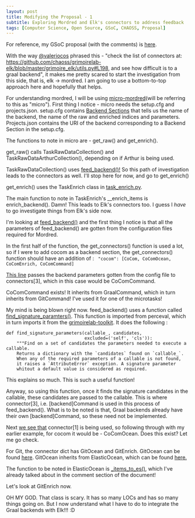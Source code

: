 ```yaml
---
layout: post
title: Modifying the Proposal - 1 
subtitle: Exploring Mordred and Elk's connectors to address feedback
tags: [Computer Science, Open Source, GSoC, CHAOSS, Proposal]
---
```


For reference, my GSoC proposal (with the comments) is [here](https://docs.google.com/document/d/1il8mNa6lEqHcACR8aaZqf5r-2FpEk6zaB_V9K4A229E/edit?ts=5cab2882).

With the way [@valeriocos](https://github.com/valeriocos) phrased this - "check the list of connectors at: https://github.com/chaoss/grimoirelab-elk/blob/master/grimoire_elk/utils.py#L198, and see how difficult is to a graal backend", it makes me pretty scared to start the investigation from this side, that is, elk -> mordred. I am going to use a bottom-to-top approach here and hopefully that helps.

For understanding mordred, I will be using [micro-mordred](https://github.com/chaoss/grimoirelab-sirmordred/blob/master/utils/micro.py)(will be referring to this as "micro"). First thing I notice - micro needs the setup.cfg and projects.json. setup.cfg contains [Backend Sections](https://github.com/chaoss/grimoirelab-sirmordred#backend-sections) that tells us the name of the backend, the name of the raw and enriched indices and parameters. Projects.json contains the URI of the backend corresponding to a Backend Section in the setup.cfg.

The functions to note in micro are - get_raw() and get_enrich().

get_raw() calls TaskRawDataCollection() and TaskRawDataArthurCollection(), depending on if Arthur is being used.

TaskRawDataCollection() uses [feed_backend()!](https://github.com/chaoss/grimoirelab-sirmordred/blob/53e50547202cb05e22e099192bc6665297488882/sirmordred/task_collection.py#L128) So this path of investigation leads to the connectors as well. I'll stop here for now, and go to get_enrich()

get_enrich() uses the TaskEnrich class in [task_enrich.py](https://github.com/chaoss/grimoirelab-sirmordred/blob/master/sirmordred/task_enrich.py). 

The main function to note in TaskEnrich's __enrich_items is enrich_backend(). Damn! This leads to Elk's connectors too. I guess I _have_ to go investigate things from Elk's side now.

I'm looking at [feed_backend()](https://github.com/chaoss/grimoirelab-elk/blob/master/grimoire_elk/elk.py#L105) and the first thing I notice is that all the parameters of feed_backend() are gotten from the configuration files required for Mordred.

In the first half of the function, the get_connectors() function is used a lot, so if I were to add cocom as a backend section, the get_connectors() function should have an addition of : ` "cocom": [CoCom, CoComOcean, CoComEnrich, CoComCommand]`

[This line](https://github.com/chaoss/grimoirelab-elk/blob/277fb86849421c46ed651e0c4e847e7ad9df00a4/grimoire_elk/elk.py#L136) passes the backend parameters gotten from the config file to connectors[3], which in this case would be CoComCommand.

CoComCommand exists! It inherits from GraalCommand, which in turn inherits from GitCommand! I've used it for one of the microtasks!

My mind is being blown right now. feed_backend() uses a function called [find_signature_paramters()](https://github.com/chaoss/grimoirelab-elk/blob/277fb86849421c46ed651e0c4e847e7ad9df00a4/grimoire_elk/elk.py#L139). This function is imported from perceval, which in turn imports it from the [grimoirelab-toolkit](https://github.com/chaoss/grimoirelab-toolkit/blob/30f36e89f3070f1a7b9973ea3c8a31f4b792ee2b/grimoirelab_toolkit/introspect.py#L62). It does the following :
```
def find_signature_parameters(callable_, candidates,
                              excluded=('self', 'cls')):
    """Find on a set of candidates the parameters needed to execute a callable.
    Returns a dictionary with the `candidates` found on `callable_`.
    When any of the required parameters of a callable is not found,
    it raises a `AttributeError` exception. A signature parameter
    whitout a default value is considered as required.
```
This explains so much. This is such a useful function!

Anyway, so using this function, once it finds the signature candidates in the callable, these candidates are passed to the callable. This is where connector[3], i.e. [backend]Command is used in this process of feed_backend(). What is to be noted is that, Graal backends already have their own [backend]Command, so these need not be implemented. 

Next [we see that](https://github.com/chaoss/grimoirelab-elk/blob/master/grimoire_elk/elk.py#L151) connector[1] is being used, so following through with my earlier example, for cocom it would be - CoComOcean. Does this exist? Let me go check.

For Git, the connector dict has GitOcean and GitEnrich. GitOcean can be found [here](https://github.com/chaoss/grimoirelab-elk/blob/277fb86849421c46ed651e0c4e847e7ad9df00a4/grimoire_elk/raw/git.py#L58). GitOcean inherits from ElasticOcean, which can be found [here.](https://github.com/chaoss/grimoirelab-elk/blob/master/grimoire_elk/raw/elastic.py)

The function to be noted in ElasticOcean is [_items_to_es()](https://github.com/chaoss/grimoirelab-elk/blob/277fb86849421c46ed651e0c4e847e7ad9df00a4/grimoire_elk/raw/elastic.py#L266), which I've already talked about in the comment section of the document! 

Let's look at GitEnrich now. 

OH MY GOD. That class is scary. It has so many LOCs and has so many things going on. But I now understand what I have to do to integrate the Graal backends with Elk!!! :D


